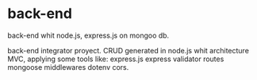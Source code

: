 # back-end
back-end whit node.js, express.js on mongoo db.

back-end integrator proyect.
CRUD generated in node.js whit architecture MVC, applying some tools like:
express.js
express validator
routes
mongoose
middlewares
dotenv
cors.

